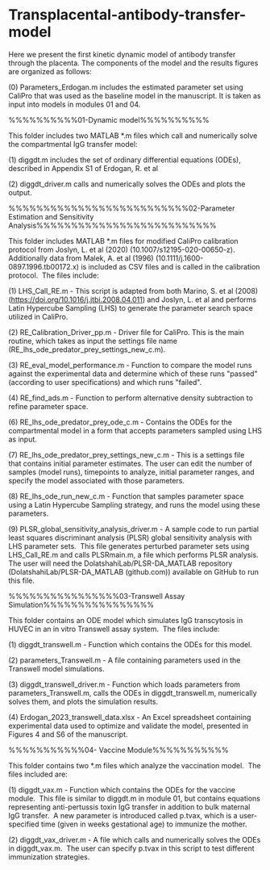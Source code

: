 # Transplacental-antibody-transfer-model
Here we present the first kinetic dynamic model of antibody transfer through the placenta. The components of the model and the results figures are organized as follows:

(0) Parameters_Erdogan.m includes the estimated parameter set using CaliPro that was used as the baseline model in the manuscript.  It is taken as input into models in modules 01 and 04.

%%%%%%%%%%01-Dynamic model%%%%%%%%%%

This folder includes two MATLAB *.m files which call and numerically solve the compartmental IgG transfer model:

(1) diggdt.m includes the set of ordinary differential equations (ODEs), described in Appendix S1 of Erdogan, R. et al

(2) diggdt_driver.m calls and numerically solves the ODEs and plots the output.

%%%%%%%%%%%%%%%%%%%%%%%%%%02-Parameter Estimation and Sensitivity Analysis%%%%%%%%%%%%%%%%%%%%%%%%%%

This folder includes MATLAB *.m files for modified CaliPro calibration protocol from Joslyn, L. et al (2020) (10.1007/s12195-020-00650-z). Additionally data from Malek, A. et al (1996) (10.1111/j.1600-0897.1996.tb00172.x) is included as CSV files and is called in the calibration protocol.  The files include:

(1) LHS_Call_RE.m - This script is adapted from both Marino, S. et al (2008) (https://doi.org/10.1016/j.jtbi.2008.04.011) and Joslyn, L. et al and performs Latin Hypercube Sampling (LHS) to generate the parameter search space utilized in CaliPro.

(2) RE_Calibration_Driver_pp.m - Driver file for CaliPro. This is the main routine, which takes as input the settings file name (RE_lhs_ode_predator_prey_settings_new_c.m). 

(3) RE_eval_model_performance.m - Function to compare the model runs against the experimental data and determine which of these runs "passed" (according to user specifications) and which runs "failed".

(4) RE_find_ads.m - Function to perform alternative density subtraction to refine parameter space.

(6) RE_lhs_ode_predator_prey_ode_c.m - Contains the ODEs for the compartmental model in a form that accepts parameters sampled using LHS as input.

(7) RE_lhs_ode_predator_prey_settings_new_c.m - This is a settings file that contains initial parameter estimates. The user can edit the number of samples (model runs), timepoints to analyze, initial parameter ranges, and specify the model associated with those parameters.

(8) RE_lhs_ode_run_new_c.m - Function that samples parameter space using a Latin Hypercube Sampling strategy, and runs the model using these parameters.  

(9) PLSR_global_sensitivity_analysis_driver.m - A sample code to run partial least squares discriminant analysis (PLSR) global sensitivity analysis with LHS parameter sets.  This file generates perturbed parameter sets using LHS_Call_RE.m and calls PLSRmain.m, a file which performs PLSR analysis.  The user will need the DolatshahiLab/PLSR-DA_MATLAB repository (DolatshahiLab/PLSR-DA_MATLAB (github.com)) available on GitHub to run this file.

%%%%%%%%%%%%%%%%03-Transwell Assay Simulation%%%%%%%%%%%%%%%%

This folder contains an ODE model which simulates IgG transcytosis in HUVEC in an in vitro Transwell assay system.  The files include:

(1) diggdt_transwell.m - Function which contains the ODEs for this model.

(2) parameters_Transwell.m - A file containing parameters used in the Transwell model simulations.

(3) diggdt_transwell_driver.m - Function which loads parameters from parameters_Transwell.m, calls the ODEs in diggdt_transwell.m, numerically solves them, and plots the simulation results.

(4) Erdogan_2023_transwell_data.xlsx - An Excel spreadsheet containing experimental data used to optimize and validate the model, presented in Figures 4 and S6 of the manuscript.

%%%%%%%%%%%04- Vaccine Module%%%%%%%%%%%

This folder contains two *.m files which analyze the vaccination model.  The files included are:

(1) diggdt_vax.m - Function which contains the ODEs for the vaccine module.  This file is similar to diggdt.m in module 01, but contains equations representing anti-pertussis toxin IgG transfer in addition to bulk maternal IgG transfer.  A new parameter is introduced called p.tvax, which is a user-specified time (given in weeks gestational age) to immunize the mother.

(2) diggdt_vax_driver.m - A file which calls and numerically solves the ODEs in diggdt_vax.m.  The user can specify p.tvax in this script to test different immunization strategies.



